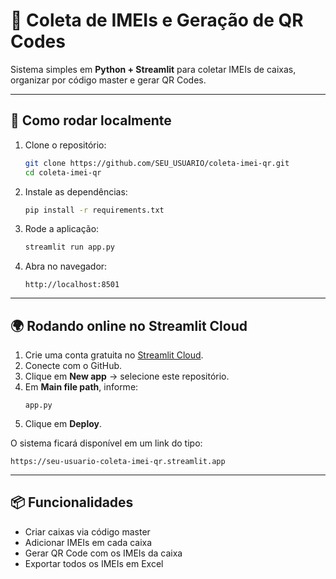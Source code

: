 # 📱 Coleta de IMEIs e Geração de QR Codes

Sistema simples em **Python + Streamlit** para coletar IMEIs de caixas, organizar por código master e gerar QR Codes.

---

## 🚀 Como rodar localmente

1. Clone o repositório:
   ```bash
   git clone https://github.com/SEU_USUARIO/coleta-imei-qr.git
   cd coleta-imei-qr
   ```

2. Instale as dependências:
   ```bash
   pip install -r requirements.txt
   ```

3. Rode a aplicação:
   ```bash
   streamlit run app.py
   ```

4. Abra no navegador:
   ```
   http://localhost:8501
   ```

---

## 🌍 Rodando online no Streamlit Cloud

1. Crie uma conta gratuita no [Streamlit Cloud](https://streamlit.io/cloud).  
2. Conecte com o GitHub.  
3. Clique em **New app** → selecione este repositório.  
4. Em **Main file path**, informe:
   ```
   app.py
   ```
5. Clique em **Deploy**.  

O sistema ficará disponível em um link do tipo:
```
https://seu-usuario-coleta-imei-qr.streamlit.app
```

---

## 📦 Funcionalidades
- Criar caixas via código master
- Adicionar IMEIs em cada caixa
- Gerar QR Code com os IMEIs da caixa
- Exportar todos os IMEIs em Excel

